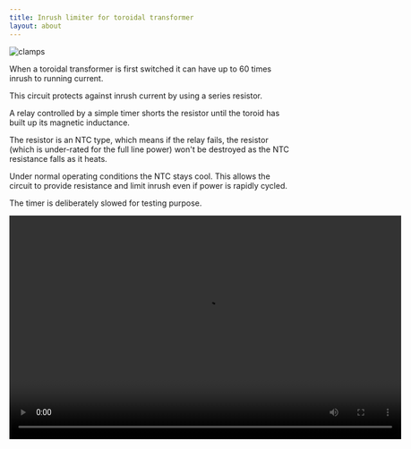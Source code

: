 ```yaml
---
title: Inrush limiter for toroidal transformer 
layout: about
---
```


![clamps](http://s3.julian1.io/rx100/smaller/DSC01877.JPG)

When a toroidal transformer is first switched it can have up to 60 times inrush to running current. 

This circuit protects against inrush current by using a series resistor.

A relay controlled by a simple timer shorts the resistor until the toroid has built up its magnetic inductance.

The resistor is an NTC type, which means if the relay fails, the resistor (which is under-rated for the full line power) won't be destroyed as the NTC resistance falls as it heats.

Under normal operating conditions the NTC stays cool. This allows the circuit to provide resistance and limit inrush even if power is rapidly cycled. 

The timer is deliberately slowed for testing purpose. 

 <video width="700" height="400" controls>
  <source src="http://s3.julian1.io/rx100/100ANV01/MAH01872.MP4" type="video/mp4">
  <source src="http://s3.julian1.io/rx100/100ANV01/MAH01872.MP4" type="video/ogg">
  Your browser does not support the video tag.
</video> 


